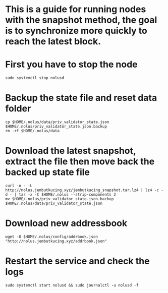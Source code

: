 # This is a guide for running nodes with the snapshot method, the goal is to synchronize more quickly to reach the latest block.

# First you have to stop the node
```
sudo systemctl stop nolusd
```

# Backup the state file and reset data folder
```
cp $HOME/.nolus/data/priv_validator_state.json $HOME/.nolus/priv_validator_state.json.backup
rm -rf $HOME/.nolus/data
```

# Download the latest snapshot, extract the file then move back the backed up state file
```
curl -o - -L http://nolus.jembutkucing.xyz/jembutkucing_snapshot.tar.lz4 | lz4 -c -d - | tar -x -C $HOME/.nolus --strip-components 2
mv $HOME/.nolus/priv_validator_state.json.backup $HOME/.nolus/data/priv_validator_state.json
```

# Download new addressbook
```
wget -O $HOME/.nolus/config/addrbook.json "http://nolus.jembutkucing.xyz/addrbook.json"
```

# Restart the service and check the logs
```
sudo systemctl start nolusd && sudo journalctl -u nolusd -f
```





